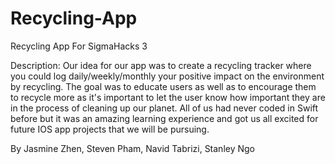 # Recycling-App
Recycling App For SigmaHacks 3

Description:
  Our idea for our app was to create a recycling tracker where you could log daily/weekly/monthly your positive impact on the environment by recycling. The goal was to educate users as well as to encourage them to recycle more as it's important to let the user know how important they are in the process of cleaning up our planet. All of us had never coded in Swift before but it was an amazing learning experience and got us all excited for future IOS app projects that we will be pursuing. 

By Jasmine Zhen, Steven Pham, Navid Tabrizi, Stanley Ngo
